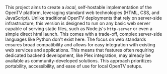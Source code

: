 This project aims to create a *local*, self-hostable implementation of the OpenTV platform, leveraging standard web technologies (HTML, CSS, and JavaScript). Unlike traditional OpenTV deployments that rely on server-side infrastructure, this version is designed to run on any basic web server capable of serving static files, such as Node.js's `http-server` or even a simple direct html launch. This comes with a trade-off, complex server-side languages like Python don't exist here. The focus on web standards ensures broad compatibility and allows for easy integration with existing web services and applications. This means that features often requiring dedicated backend development, like Plex integration, may already be available as community-developed solutions. This approach prioritizes portability, accessibility, and ease of use for local OpenTV setups.
